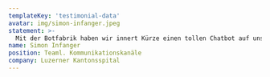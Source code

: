 ```yaml
---
templateKey: 'testimonial-data'
avatar: img/simon-infanger.jpeg
statement: >-
  Mit der Botfabrik haben wir innert Kürze einen tollen Chatbot auf unserer Webseite integriert. Die Zusammenarbeit war für uns sehr hilfreich und unkompliziert. Weitere Chatbots werden wir gerne wieder mit der Botfabrik bauen.
name: Simon Infanger
position: Teaml. Kommunikationskanäle
company: Luzerner Kantonsspital
---
```


